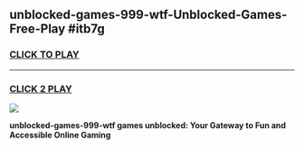 
## unblocked-games-999-wtf-Unblocked-Games-Free-Play #itb7g
<h3>
<a href="https://us.freeplayer.one?title=unblocked-games-999-wtf&ref=9M">CLICK TO PLAY</a></h3>
<hr>

<h3>
<a href="https://us.freeplayer.one?title=unblocked-games-999-wtf&ref=9M">CLICK 2 PLAY</a>
  
</h3>

<a href="https://us.freeplayer.one?title=unblocked-games-999-wtf&ref=9M"><img src="https://clearcache.store/games.png"></a>


**unblocked-games-999-wtf games unblocked: Your Gateway to Fun and Accessible Online Gaming**
